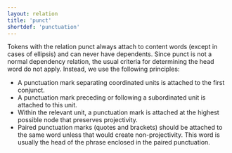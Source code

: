 ```yaml
---
layout: relation
title: 'punct'
shortdef: 'punctuation'
---
```



Tokens with the relation punct always attach to content words (except in cases of ellipsis) and can never have dependents. Since punct is not a normal dependency relation, the usual criteria for determining the head word do not apply. Instead, we use the following principles:

  * A punctuation mark separating coordinated units is attached to the first conjunct.
  * A punctuation mark preceding or following a subordinated unit is attached to this unit.
  * Within the relevant unit, a punctuation mark is attached at the highest possible node that preserves projectivity.
  * Paired punctuation marks (quotes and brackets) should be attached to the same word unless that would create non-projectivity. This word is usually the head of the phrase enclosed in the paired punctuation.

<!-- Interlanguage links updated Út zář 29 20:23:43 CEST 2020 -->
